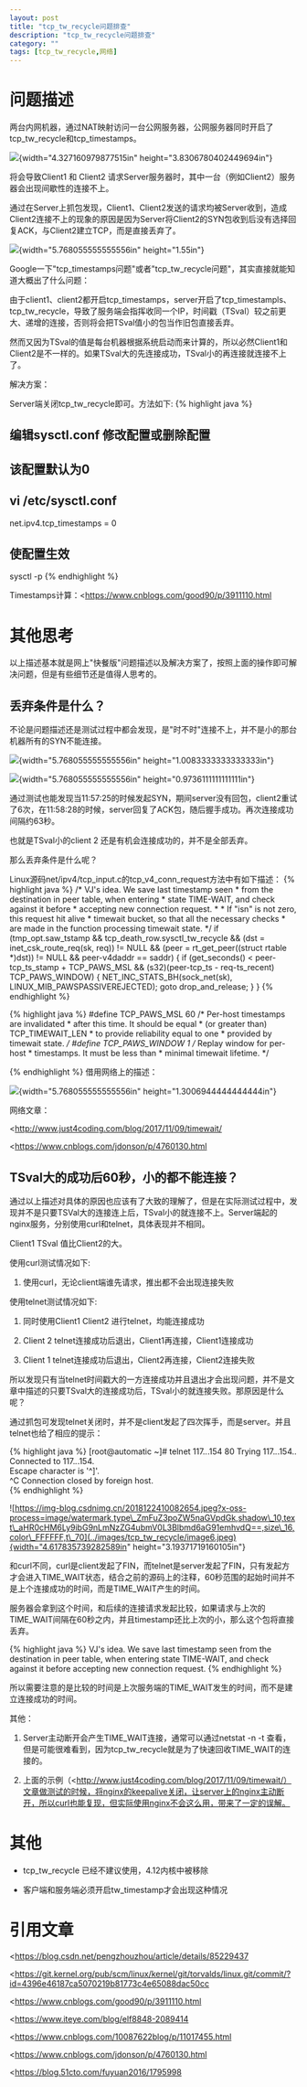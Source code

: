 ```yaml
---
layout: post
title: "tcp_tw_recycle问题排查"
description: "tcp_tw_recycle问题排查"
category: ""
tags: [tcp_tw_recycle,网络]
---
```


问题描述
========

两台内网机器，通过NAT映射访问一台公网服务器，公网服务器同时开启了tcp\_tw\_recycle和tcp\_timestamps。

![](../images/tcp_tw_recycle/image1.png){width="4.327160979877515in"
height="3.8306780402449694in"}

将会导致Client1 和 Client2
请求Server服务器时，其中一台（例如Client2）服务器会出现间歇性的连接不上。

通过在Server上抓包发现，Client1、Client2发送的请求均被Server收到，造成Client2连接不上的现象的原因是因为Server将Client2的SYN包收到后没有选择回复ACK，与Client2建立TCP，而是直接丢弃了。

![](../images/tcp_tw_recycle/image2.png){width="5.768055555555556in" height="1.55in"}

Google一下"tcp\_timestamps问题"或者"tcp\_tw\_recycle问题"，其实直接就能知道大概出了什么问题：

由于client1、client2都开启tcp\_timestamps，server开启了tcp\_timestampls、tcp\_tw\_recycle，导致了服务端会指挥收同一个IP，时间戳（TSval）较之前更大、递增的连接，否则将会把TSval值小的包当作旧包直接丢弃。

然而又因为TSval的值是每台机器根据系统启动而来计算的，所以必然Client1和Client2是不一样的。如果TSval大的先连接成功，TSval小的再连接就连接不上了。

解决方案：

Server端关闭tcp\_tw\_recycle即可。方法如下:
{% highlight java %}
## 编辑sysctl.conf 修改配置或删除配置
## 该配置默认为0
## vi /etc/sysctl.conf
net.ipv4.tcp_timestamps = 0
## 使配置生效
sysctl -p
{% endhighlight %}

Timestamps计算：<https://www.cnblogs.com/good90/p/3911110.html

其他思考
========

以上描述基本就是网上"快餐版"问题描述以及解决方案了，按照上面的操作即可解决问题，但是有些细节还是值得人思考的。

丢弃条件是什么？
----------------

不论是问题描述还是测试过程中都会发现，是"时不时"连接不上，并不是小的那台机器所有的SYN不能连接。

![](../images/tcp_tw_recycle/image3.png){width="5.768055555555556in"
height="1.0083333333333333in"}

![](../images/tcp_tw_recycle/image4.png){width="5.768055555555556in"
height="0.9736111111111111in"}

通过测试也能发现当11:57:25的时候发起SYN，期间server没有回包，client2重试了6次，在11:58:28的时候，server回复了ACK包，随后握手成功。再次连接成功间隔约63秒。

也就是TSval小的client 2 还是有机会连接成功的，并不是全部丢弃。

那么丢弃条件是什么呢？

Linux源码net/ipv4/tcp\_input.c的tcp\_v4\_conn\_request方法中有如下描述：
{% highlight java %}
/* VJ's idea. We save last timestamp seen
     * from the destination in peer table, when entering
     * state TIME-WAIT, and check against it before
     * accepting new connection request.
     *
     * If "isn" is not zero, this request hit alive
     * timewait bucket, so that all the necessary checks
     * are made in the function processing timewait state.
     */
    if (tmp_opt.saw_tstamp &&
        tcp_death_row.sysctl_tw_recycle &&
        (dst = inet_csk_route_req(sk, req)) != NULL &&
        (peer = rt_get_peer((struct rtable *)dst)) != NULL &&
        peer-v4daddr == saddr) {
        if (get_seconds() < peer-tcp_ts_stamp + TCP_PAWS_MSL &&
            (s32)(peer-tcp_ts - req-ts_recent) 
                        TCP_PAWS_WINDOW) {
            NET_INC_STATS_BH(sock_net(sk), LINUX_MIB_PAWSPASSIVEREJECTED);
            goto drop_and_release;
        }
    }
{% endhighlight %}

{% highlight java %}
#define TCP_PAWS_MSL    60      /* Per-host timestamps are invalidated
                     * after this time. It should be equal
                     * (or greater than) TCP_TIMEWAIT_LEN
                     * to provide reliability equal to one
                     * provided by timewait state.
                     */
#define TCP_PAWS_WINDOW 1       /* Replay window for per-host
                     * timestamps. It must be less than
                     * minimal timewait lifetime.
                     */

{% endhighlight %}
借用网络上的描述：

![](../images/tcp_tw_recycle/image5.png){width="5.768055555555556in"
height="1.3006944444444444in"}

网络文章：

<http://www.just4coding.com/blog/2017/11/09/timewait/

<https://www.cnblogs.com/jdonson/p/4760130.html

TSval大的成功后60秒，小的都不能连接？
-------------------------------------

通过以上描述对具体的原因也应该有了大致的理解了，但是在实际测试过程中，发现并不是只要TSVal大的连接连上后，TSval小的就连接不上。Server端起的nginx服务，分别使用curl和telnet，具体表现并不相同。

Client1 TSval 值比Client2的大。

使用curl测试情况如下:

1.  使用curl，无论client端谁先请求，推出都不会出现连接失败

使用telnet测试情况如下:

1.  同时使用Client1 Client2 进行telnet，均能连接成功

2.  Client 2 telnet连接成功后退出，Client1再连接，Client1连接成功

3.  Client 1 telnet连接成功后退出，Client2再连接，Client2连接失败

所以发现只有当telnet时间戳大的一方连接成功并且退出才会出现问题，并不是文章中描述的只要TSval大的连接成功后，TSval小的就连接失败。那原因是什么呢？

通过抓包可发现telnet关闭时，并不是client发起了四次挥手，而是server。并且telnet也给了相应的提示：

{% highlight java %}
 [root\@automatic ~]# telnet 117.*.*.154 80 
 Trying 117.*.*.154..                         
 Connected to 117.*.*.154.                      
 Escape character is '^]'.                        
 ^C Connection closed by foreign host.                
{% endhighlight %}

![https://img-blog.csdnimg.cn/2018122410082654.jpeg?x-oss-process=image/watermark,type\_ZmFuZ3poZW5naGVpdGk,shadow\_10,text\_aHR0cHM6Ly9ibG9nLmNzZG4ubmV0L3Blbmd6aG91emhvdQ==,size\_16,color\_FFFFFF,t\_70](../images/tcp_tw_recycle/image6.jpeg){width="4.617835739282589in"
height="3.19371719160105in"}

和curl不同，curl是client发起了FIN，而telnet是server发起了FIN，只有发起方才会进入TIME\_WAIT状态，结合之前的源码上的注释，60秒范围的起始时间并不是上个连接成功的时间，而是TIME\_WAIT产生的时间。

服务器会拿到这个时间，和后续的连接请求发起比较，如果请求与上次的TIME\_WAIT间隔在60秒之内，并且timestamp还比上次的小，那么这个包将直接丢弃。

{% highlight java %}
VJ\'s idea. We save last timestamp seen from the destination 
in peer table, when entering state TIME-WAIT, and check 
against it before accepting new connection request.
{% endhighlight %}

所以需要注意的是比较的时间是上次服务端的TIME\_WAIT发生的时间，而不是建立连接成功的时间。

其他：

1.  Server主动断开会产生TIME\_WAIT连接，通常可以通过netstat -n -t
    查看，但是可能很难看到，因为tcp\_tw\_recycle就是为了快速回收TIME\_WAIT的连接的。

2.  上面的示例（<http://www.just4coding.com/blog/2017/11/09/timewait/）文章做测试的时候，将nginx的keepalive关闭，让server上的nginx主动断开，所以curl也能复现，但实际使用nginx不会这么用，带来了一定的误解。

其他
====

-   tcp\_tw\_recycle 已经不建议使用，4.12内核中被移除

-   客户端和服务端必须开启tw\_timestamp才会出现这种情况

引用文章
========

<https://blog.csdn.net/pengzhouzhou/article/details/85229437

<https://git.kernel.org/pub/scm/linux/kernel/git/torvalds/linux.git/commit/?id=4396e46187ca5070219b81773c4e65088dac50cc

<https://www.cnblogs.com/good90/p/3911110.html

<https://www.iteye.com/blog/elf8848-2089414

<https://www.cnblogs.com/10087622blog/p/11017455.html

<https://www.cnblogs.com/jdonson/p/4760130.html

<https://blog.51cto.com/fuyuan2016/1795998

